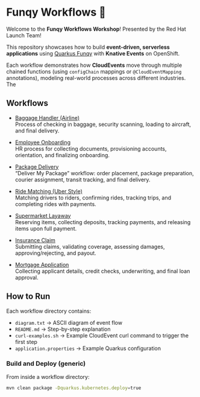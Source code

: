 # Funqy Workflows 🚀

Welcome to the **Funqy Workflows Workshop**!  Presented by the Red Hat Launch Team!

This repository showcases how to build **event-driven, serverless applications** using [Quarkus Funqy](https://quarkus.io/guides/funqy) with **Knative Events** on OpenShift.  

Each workflow demonstrates how **CloudEvents** move through multiple chained functions (using `configChain` mappings or `@CloudEventMapping` annotations), modeling real-world processes across different industries.  
The 

## Workflows

- [Baggage Handler (Airline)](./baggage-handler/README.md)  
  Process of checking in baggage, security scanning, loading to aircraft, and final delivery.

- [Employee Onboarding](./employee-onboarding/README.md)  
  HR process for collecting documents, provisioning accounts, orientation, and finalizing onboarding.

- [Package Delivery](./package-delivery/README.md)  
  “Deliver My Package” workflow: order placement, package preparation, courier assignment, transit tracking, and final delivery.

- [Ride Matching (Uber Style)](./ride-matching/README.md)  
  Matching drivers to riders, confirming rides, tracking trips, and completing rides with payments.

- [Supermarket Layaway](./supermarket-layaway/README.md)  
  Reserving items, collecting deposits, tracking payments, and releasing items upon full payment.

- [Insurance Claim](./insurance-claim/README.md)  
  Submitting claims, validating coverage, assessing damages, approving/rejecting, and payout.

- [Mortgage Application](./mortgage-application/README.md)  
  Collecting applicant details, credit checks, underwriting, and final loan approval.

## How to Run

Each workflow directory contains:
- `diagram.txt` → ASCII diagram of event flow
- `README.md` → Step-by-step explanation
- `curl-examples.sh` → Example CloudEvent curl command to trigger the first step
- `application.properties` → Example Quarkus configuration

### Build and Deploy (generic)
From inside a workflow directory:
```bash
mvn clean package -Dquarkus.kubernetes.deploy=true
